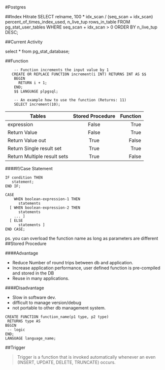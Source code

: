 #Postgres

##Index Hitrate
SELECT
     relname,
     100 * idx_scan / (seq_scan + idx_scan) percent_of_times_index_used,
     n_live_tup rows_in_table
FROM    pg_stat_user_tables
WHERE   seq_scan + idx_scan > 0
ORDER BY    n_live_tup DESC;

##Current Activity 

select * from pg_stat_database;



##Function
```
	-- Function increments the input value by 1
   CREATE OR REPLACE FUNCTION increment(i INT) RETURNS INT AS $$
    BEGIN
      RETURN i + 1;
    END;
    $$ LANGUAGE plpgsql;
 
    -- An example how to use the function (Returns: 11)
    SELECT increment(10);
```
| Tables        | Stored Procedure	| Function  |
| ------------- |:-------------:		| -----:|
| expression    | False 		  		| True  |
| Return Value  | False      			| True|
| Return Value out  | True       		| False|
| Return Single result set  | True 	| True|
| Return Multiple result sets  | True      			| False|

####If/Case Statement
```
IF condition THEN
   statement;
END IF;

CASE
    WHEN boolean-expression-1 THEN
      statements
  [ WHEN boolean-expression-2 THEN
      statements
    ... ]
  [ ELSE
      statements ]
END CASE;

```


ps. you can overload the function name as long as parameters are different
##Stored Procedure

####Advantage
* Reduce Number of round trips between db and application.
* Increase application performance, user defined function is pre-compiled and stored in the DB
* Reuse in many applications.

####Disadvantage
* Slow in software dev.
* difficult to manage version/debug
* not portable to other db management system.

```
CREATE FUNCTION function_name(p1 type, p2 type)
 RETURNS type AS
BEGIN
 -- logic
END;
LANGUAGE language_name;
```

##Trigger
> Trigger is a function that is invoked automatically whenever an even (INSERT, UPDATE, DELETE, TRUNCATE) occurs.
